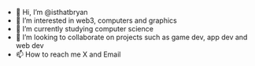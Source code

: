 - 👋 Hi, I’m @isthatbryan
- 👀 I’m interested in web3, computers and graphics
- 🌱 I’m currently studying computer science
- 💞️ I’m looking to collaborate on projects such as game dev, app dev and web dev
- 📫 How to reach me X and Email

<!---
isthatbryan/isthatbryan is a ✨ special ✨ repository because its `README.md` (this file) appears on your GitHub profile.
You can click the Preview link to take a look at your changes.
--->

